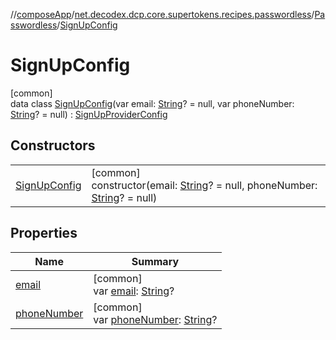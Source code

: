 //[composeApp](../../../../index.md)/[net.decodex.dcp.core.supertokens.recipes.passwordless](../../index.md)/[Passwordless](../index.md)/[SignUpConfig](index.md)

# SignUpConfig

[common]\
data class [SignUpConfig](index.md)(var email: [String](https://kotlinlang.org/api/latest/jvm/stdlib/kotlin/-string/index.html)? = null, var phoneNumber: [String](https://kotlinlang.org/api/latest/jvm/stdlib/kotlin/-string/index.html)? = null) : [SignUpProviderConfig](../../../net.decodex.dcp.core.supertokens.handlers/-sign-up-provider-config/index.md)

## Constructors

| | |
|---|---|
| [SignUpConfig](-sign-up-config.md) | [common]<br>constructor(email: [String](https://kotlinlang.org/api/latest/jvm/stdlib/kotlin/-string/index.html)? = null, phoneNumber: [String](https://kotlinlang.org/api/latest/jvm/stdlib/kotlin/-string/index.html)? = null) |

## Properties

| Name | Summary |
|---|---|
| [email](email.md) | [common]<br>var [email](email.md): [String](https://kotlinlang.org/api/latest/jvm/stdlib/kotlin/-string/index.html)? |
| [phoneNumber](phone-number.md) | [common]<br>var [phoneNumber](phone-number.md): [String](https://kotlinlang.org/api/latest/jvm/stdlib/kotlin/-string/index.html)? |
